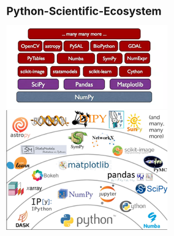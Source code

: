 # Python-Scientific-Ecosystem
<p float="center">
  <img src=https://github.com/pku-H2R/Python-Scientific-Ecosystem/blob/master/Picture/1.png width="420" />
  <img src=https://github.com/pku-H2R/Python-Scientific-Ecosystem/blob/master/Picture/3.jpg width="420" />
</p>
